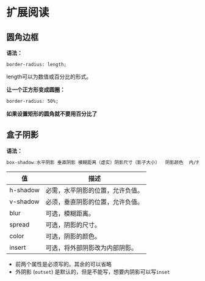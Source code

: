 # 扩展阅读

## 圆角边框

**语法：**

`border-radius: length;`

length可以为数值或百分比的形式。 

**让一个正方形变成圆圈：**

```css
border-radius: 50%;
```

**如果设置矩形的圆角就不要用百分比了**



## 盒子阴影

**语法：**

```css
box-shadow:水平阴影 垂直阴影 模糊距离（虚实）阴影尺寸（影子大小）  阴影颜色  内/外阴影；
```

| 值       | 描述                             |
| -------- | -------------------------------- |
| h-shadow | 必需，水平阴影的位置，允许负值。 |
| v-shadow | 必须，垂直阴影的位置，允许负值。 |
| blur     | 可选，模糊距离。                 |
| spread   | 可选，阴影的尺寸。               |
| color    | 可选，阴影的颜色。               |
| insert   | 可选，将外部阴影改为内部阴影。   |

- 前两个属性是必须写的。其余的可以省略
- 外阴影 (`outset`) 是默认的，但是不能写，想要内阴影可以写`inset` 